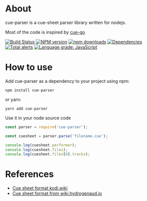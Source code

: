 About
=======
cue-parser is a cue-sheet parser library written for nodejs.

Most of the code is inspired by [cue-go](https://github.com/vchimishuk/cue-go)

[![Build Status](https://travis-ci.org/justlaputa/cue-parser.png)](https://travis-ci.org/justlaputa/cue-parser)
[![NPM version](https://img.shields.io/npm/v/cue-parser.svg)](https://npmjs.org/package/cue-parser)
[![npm downloads](http://img.shields.io/npm/dm/cue-parser.svg)](https://npmcharts.com/compare/cue-parser,cuefileparser,cue-parser-plus?start=1500&interval=30)
[![Dependencies](https://david-dm.org/justlaputa/cue-parser.svg)](https://david-dm.org/justlaputa/cue-parser)\
[![Total alerts](https://img.shields.io/lgtm/alerts/g/justlaputa/cue-parser.svg?logo=lgtm&logoWidth=18)](https://lgtm.com/projects/g/justlaputa/cue-parser/alerts/)
[![Language grade: JavaScript](https://img.shields.io/lgtm/grade/javascript/g/justlaputa/cue-parser.svg?logo=lgtm&logoWidth=18)](https://lgtm.com/projects/g/justlaputa/cue-parser/context:javascript)

How to use
=======
Add cue-parser as a dependency to your project using npm:

```shell
npm install cue-parser
```

or yarn:

```shell
yarn add cue-parser
```

Use it in your node source code

```javascript
const parser = require('cue-parser');

const cuesheet = parser.parse('filename.cue');

console.log(cuesheet.performer);
console.log(cuesheet.files);
console.log(cuesheet.files[0].tracks);
```

References
==========

- [Cue sheet format kodi.wiki](http://kodi.wiki/view/Cue_sheets)
- [Cue sheet format from wiki.hydrogenaud.io](http://wiki.hydrogenaud.io/index.php?title=Cue_sheet)

